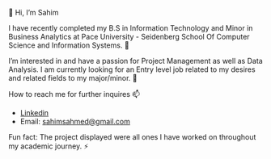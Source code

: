 👋 Hi, I’m Sahim 


I have recently completed my B.S in Information Technology and Minor in Business Analytics at Pace University -
Seidenberg School Of Computer Science and Information Systems. 🌱 

I’m interested in and have a passion for Project Management as well as Data Analysis. I am currently looking for an Entry level job related to my desires and
related fields to my major/minor. 👀 
  
How to reach me for further inquires 📫 
- [Linkedin](https://www.linkedin.com/in/sahimahmed03/)
- Email: sahimsahmed@gmail.com

Fun fact: The project displayed were all ones I have worked on throughout my academic journey. ⚡

<!---
SahimAhmed/SahimAhmed is a ✨ special ✨ repository because its `README.md` (this file) appears on your GitHub profile.
You can click the Preview link to take a look at your changes.
--->
